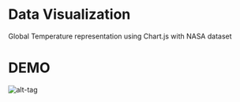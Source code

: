 # Data Visualization
Global Temperature representation using Chart.js with NASA dataset

# DEMO

![alt-tag](https://github.com/Abhaysardhara/Global-temperature/blob/master/Screenshot%20(128).png)
